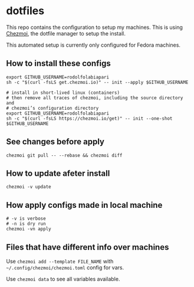 # dotfiles

This repo contains the configuration to setup my machines. This is using [Chezmoi](https://chezmoi.io), the dotfile manager to setup the install.

This automated setup is currently only configured for Fedora machines.

## How to install these configs

```shell
export GITHUB_USERNAME=rodolfolabiapari
sh -c "$(curl -fsLS get.chezmoi.io)" -- init --apply $GITHUB_USERNAME
```

```shell
# install in short-lived linux (containers)
# then remove all traces of chezmoi, including the source directory and 
# chezmoi’s configuration directory
export GITHUB_USERNAME=rodolfolabiapari
sh -c "$(curl -fsLS https://chezmoi.io/get)" -- init --one-shot $GITHUB_USERNAME
```

## See changes before apply

```shell
chezmoi git pull -- --rebase && chezmoi diff
```

## How to update afeter install

```shell
chezmoi -v update
```

## How apply configs made in local machine

```shell
# -v is verbose
# -n is dry run
chezmoi -vn apply
```

## Files that have different info over machines

Use `chezmoi add --template FILE_NAME` with `~/.config/chezmoi/chezmoi.toml` config for vars.

Use `chezmoi data` to see all variables available.